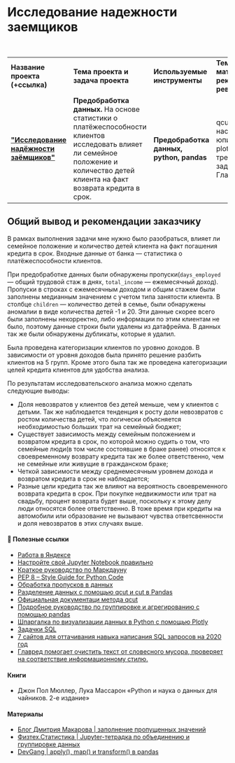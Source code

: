# Исследование надежности заемщиков

<br/>
<table>
    <tr>
        <td><b>Название проекта (+ссылка)</b></td>
        <td><b>Тема проекта и задача проекта</b></td>
        <td><b>Используемые инструменты</b></td>
        <td><b>Темы инф. материалов и рекомендации ревьювера</b></td>
    </tr>
    <tr>
        <td><a href="https://github.com/DinoWithPython/ds_practicum_projects/blob/main/Надежность%20заемщиков/01%20Исследование%20надежности%20заемщиков.ipynb" target="_blank"><b>"Исследование надёжности заёмщиков"</b></a></td>
        <td><b>Предобработка данных.</b> На основе статистики о платёжеспособности клиентов исследовать влияет ли семейное положение и количество детей клиента на факт возврата кредита в срок.</td>
        <td><b>Предобработка данных, python, pandas</b></td>
        <td>qcut, настройка юпитера, PEP8, plotly, SQL тренажер и задачки, Главред</td>
    </tr>
</table>

## Общий вывод и рекомендации заказчику
В рамках выполнения задачи мне нужно было разобраться, влияет ли семейное положение и количество детей клиента на факт погашения кредита в срок. Входные данные от банка — статистика о платёжеспособности клиентов.
    
При предобработке данных были обнаружены пропуски(`days_employed` — общий трудовой стаж в днях, `total_income` — ежемесячный доход). Пропуски в строках с ежемесячным доходом и общим стажем были заполнены медианным значением с учетом типа занятости клиента. В столбце `children` — количество детей в семье, были обнаружены аномалии в виде количества детей -1 и 20. Эти данные скорее всего были заполнены некорректно, либо информации по этим клиентам не было, поэтому данные строки были удалены из датафрейма. В данных так же были обнаружены дубликаты, которые я удалил.    

Была проведена категоризации клиентов по уровню доходов. В зависимости от уровня доходов была принято решение разбить клиентов на 5 групп. Кроме этого была так же проведена категоризации целей кредита клиентов для удобства анализа.

По результатам исследовательского анализа можно сделать следующие выводы:
* Доля невозвратов у клиентов без детей меньше, чем у клиентов с детьми. Так же наблюдается тенденция к росту доли невозвратов с ростом количества детей, что логически объясняется необходимостью больших трат на семейный бюджет;
* Существует зависимость между семейным положением и возвратом кредита в срок, по которой можно судить о том, что семейные люди(в том числе состоявшие в браке ранее) относятся к своевременному возврату кредита так же более ответственно, чем не семейные или живущие в гражданском браке;
* Четкой зависимости между среднемесячным уровнем дохода и возвратом кредита в срок не наблюдается;
* Разные цели кредита так же влияют на вероятность своевременного возврата кредита в срок. При покупке недвижимости или трат на свадьбу, процент возврата будет выше, поскольку к этому делу люди относятся более ответственно. В тоже время при кредиты на автомобили или образование не вызывают чувства ответсвенности и доля невозвратов в этих случаях выше.
 
    
#### 📖 **Полезные ссылки**

* [Работа в Яндексе](https://yandex.ru/jobs/pages/analytics_interview?ysclid=l84s63fs1g790141490)
* [Настройте свой Jupyter Notebook правильно](https://medium.com/nuances-of-programming/настройте-свой-jupyter-notebook-правильно-faef14c89434)    
* [Краткое руководство по Маркдауну](https://paulradzkov.com/2014/markdown_cheatsheet/?)
* [PEP 8 – Style Guide for Python Code](https://www.python.org/dev/peps/pep-0008/)    
* [Обработка пропусков в данных](https://loginom.ru/blog/missing)  
* [Разделение данных с помощью qcut и cut в Pandas](https://dfedorov.spb.ru/pandas/Разделение%20данных%20в%20Pandas%20с%20помощью%20qcut%20и%20cut.html?)  
* [Официальная документаци метода qcut](https://pandas.pydata.org/pandas-docs/stable/reference/api/pandas.qcut.html)  
* [Подробное руководство по группировке и агрегированию с помощью pandas](https://dfedorov.spb.ru/pandas/Подробное%20руководство%20по%20группировке%20и%20агрегированию%20с%20помощью%20pandas.html?ysclid=lcmm6rtg2w602526506)
* [Шпаргалка по визуализации данных в Python с помощью Plotly](https://habr.com/ru/articles/502958/) 
* [Задачки SQL](https://habr.com/ru/company/dcmiran/blog/500360/)    
* [7 cайтов для оттачивания навыка написания SQL запросов на 2020 год](https://techrocks.ru/2019/11/22/7-sites-to-perfect-sql-query-writing-skills/)
* [Главред помогает очистить текст от словесного мусора, проверяет на соответствие информационному стилю.](https://glvrd.ru)

#### Книги
* Джон Пол Мюллер, Лука Массарон «Python и наука о данных для чайников. 2-е издание»

#### Материалы
* [Блог Дмитрия Макарова | заполнение пропущенных значений](https://www.dmitrymakarov.ru/data-analysis/nan-06/#15-zapolnenie-propuskov)
* [Физтех.Статистика | Jupyter-тетрадка по объединению и группировке данных](https://mipt-stats.gitlab.io/courses/python/10_pandas2.html)
* [DevGang | apply(), map() и transform() в pandas](https://dev-gang.ru/article/pandas-primenjat-sopostavljat-ili-transformirovat-4quzw22w6o/)